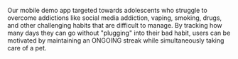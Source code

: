 Our mobile demo app targeted towards adolescents who struggle to overcome addictions like social media addiction, vaping, smoking, drugs, and other challenging habits that are difficult to manage. By tracking how many days they can go without "plugging" into their bad habit, users can be motivated by maintaining an ONGOING streak while simultaneously taking care of a pet.